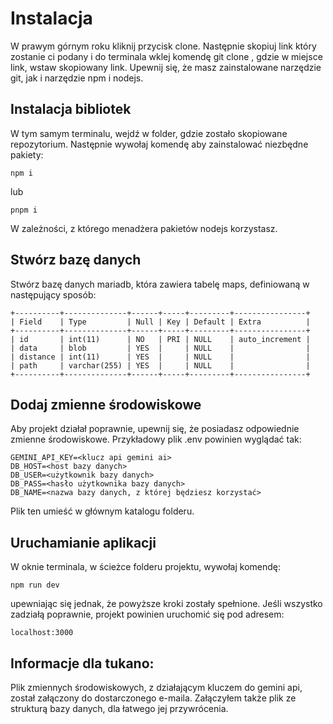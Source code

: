 # Instalacja

W prawym górnym roku kliknij przycisk clone. Następnie skopiuj link który zostanie ci podany i do terminala wklej komendę git clone <link>, gdzie w miejsce link, wstaw skopiowany link. Upewnij się, że masz zainstalowane narzędzie git, jak i narzędzie npm i nodejs.

## Instalacja bibliotek

W tym samym terminalu, wejdź w folder, gdzie zostało skopiowane repozytorium. Następnie wywołaj komendę aby zainstalować niezbędne pakiety:
```
npm i
```
lub
```
pnpm i
```
W zależności, z którego menadżera pakietów nodejs korzystasz.

## Stwórz bazę danych

Stwórz bazę danych mariadb, która zawiera tabelę maps, definiowaną w następujący sposób:
```
+----------+--------------+------+-----+---------+----------------+
| Field    | Type         | Null | Key | Default | Extra          |
+----------+--------------+------+-----+---------+----------------+
| id       | int(11)      | NO   | PRI | NULL    | auto_increment |
| data     | blob         | YES  |     | NULL    |                |
| distance | int(11)      | YES  |     | NULL    |                |
| path     | varchar(255) | YES  |     | NULL    |                |
+----------+--------------+------+-----+---------+----------------+
```


## Dodaj zmienne środowiskowe

Aby projekt działał poprawnie, upewnij się, że posiadasz odpowiednie zmienne środowiskowe. Przykładowy plik 
.env powinien wyglądać tak:
```
GEMINI_API_KEY=<klucz api gemini ai>
DB_HOST=<host bazy danych>
DB_USER=<użytkownik bazy danych>
DB_PASS=<hasło użytkownika bazy danych>
DB_NAME=<nazwa bazy danych, z której będziesz korzystać>
```
Plik ten umieść w głównym katalogu folderu.

## Uruchamianie aplikacji
W oknie terminala, w ścieżce folderu projektu, wywołaj komendę:
```
npm run dev
```
upewniając się jednak, że powyższe kroki zostały spełnione. Jeśli wszystko zadziałą poprawnie, projekt powinien uruchomić się pod adresem: 
```
localhost:3000
```
## Informacje dla tukano:

Plik zmiennych środowiskowych,  z działającym kluczem do gemini api, został załączony do dostarczonego e-maila. Załączyłem także plik ze strukturą bazy danych, dla łatwego jej przywrócenia.



